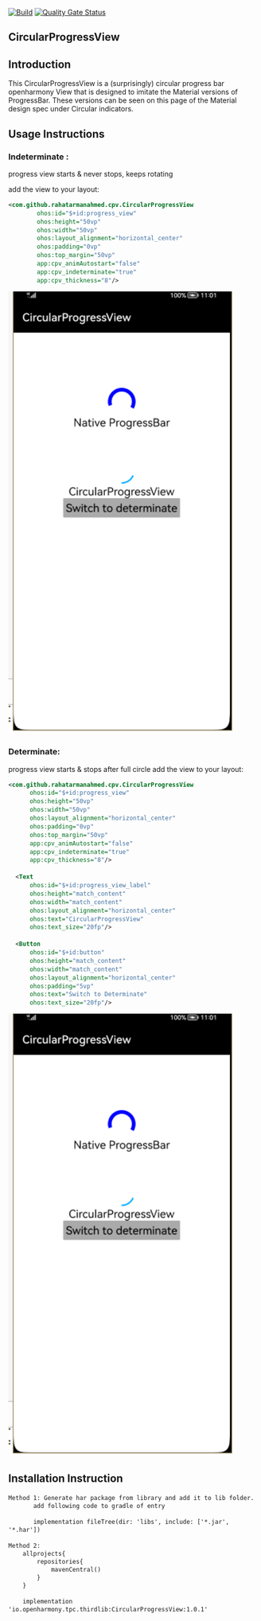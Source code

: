 [![Build](https://github.com/applibgroup/CircularProgressView/actions/workflows/main.yml/badge.svg)](https://github.com/applibgroup/CircularProgressView/actions/workflows/main.yml)
[![Quality Gate Status](https://sonarcloud.io/api/project_badges/measure?project=applibgroup_CircularProgressView&metric=alert_status)](https://sonarcloud.io/dashboard?id=applibgroup_CircularProgressView)
## CircularProgressView

## Introduction
This CircularProgressView is a (surprisingly) circular progress bar openharmony View that is designed to imitate the Material versions of ProgressBar. These versions can be seen on this page of the Material design spec under Circular indicators.

## Usage Instructions

### Indeterminate :
progress view starts & never stops, keeps rotating

add the view to your layout:

```xml
<com.github.rahatarmanahmed.cpv.CircularProgressView
        ohos:id="$+id:progress_view"
        ohos:height="50vp"
        ohos:width="50vp"
        ohos:layout_alignment="horizontal_center"
        ohos:padding="0vp"
        ohos:top_margin="50vp"
        app:cpv_animAutostart="false"
        app:cpv_indeterminate="true"      
        app:cpv_thickness="8"/>
```
<img src="./images/CircularProgressView_Indeterminate.png" width=450 ></img>


### Determinate:
progress view starts & stops after full circle
add the view to your layout:

  ```xml
<com.github.rahatarmanahmed.cpv.CircularProgressView
        ohos:id="$+id:progress_view"
        ohos:height="50vp"
        ohos:width="50vp"
        ohos:layout_alignment="horizontal_center"
        ohos:padding="0vp"
        ohos:top_margin="50vp"
        app:cpv_animAutostart="false"
        app:cpv_indeterminate="true"
        app:cpv_thickness="8"/>

    <Text
        ohos:id="$+id:progress_view_label"
        ohos:height="match_content"
        ohos:width="match_content"
        ohos:layout_alignment="horizontal_center"
        ohos:text="CircularProgressView"
        ohos:text_size="20fp"/>

    <Button
        ohos:id="$+id:button"
        ohos:height="match_content"
        ohos:width="match_content"
        ohos:layout_alignment="horizontal_center"
        ohos:padding="5vp"
        ohos:text="Switch to Determinate"
        ohos:text_size="20fp"/>
```
<img src="./images/CircularProgressView_Determinate.png" width=450 ></img>


## Installation Instruction
```
Method 1: Generate har package from library and add it to lib folder.
       add following code to gradle of entry

       implementation fileTree(dir: 'libs', include: ['*.jar', '*.har'])
       
Method 2:
    allprojects{
        repositories{
            mavenCentral()
        }
    }

    implementation 'io.openharmony.tpc.thirdlib:CircularProgressView:1.0.1'
```
